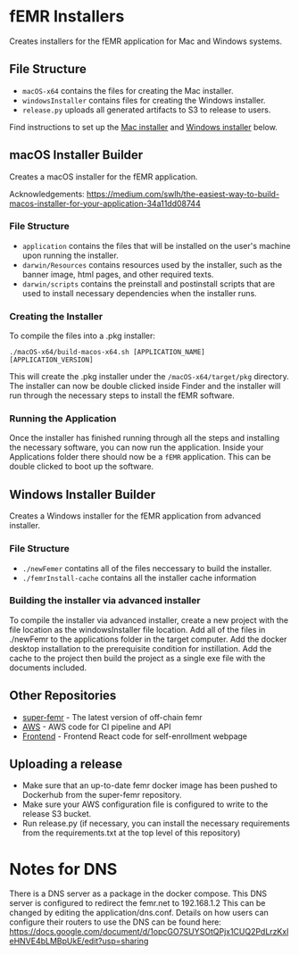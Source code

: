 # fEMR Installers

Creates installers for the fEMR application for Mac and Windows systems.

## File Structure

- `macOS-x64` contains the files for creating the Mac installer.
- `windowsInstaller` contains files for creating the Windows installer.
- `release.py` uploads all generated artifacts to S3 to release to users.

Find instructions to set up the [Mac installer](#macOS-Installer-Builder) and [Windows installer](#Windows-Installer-Builder) below.

## macOS Installer Builder

Creates a macOS installer for the fEMR application.

Acknowledgements: https://medium.com/swlh/the-easiest-way-to-build-macos-installer-for-your-application-34a11dd08744

### File Structure

- `application` contains the files that will be installed on the user's machine upon running the installer.
- `darwin/Resources` contains resources used by the installer, such as the banner image, html pages, and other required texts.
- `darwin/scripts` contains the preinstall and postinstall scripts that are used to install necessary dependencies when the installer runs.

### Creating the Installer

To compile the files into a .pkg installer:

```
./macOS-x64/build-macos-x64.sh [APPLICATION_NAME] [APPLICATION_VERSION]
```

This will create the .pkg installer under the `/macOS-x64/target/pkg` directory. The installer can now be double clicked inside Finder and the installer will run through the necessary steps to install the fEMR software.

### Running the Application

Once the installer has finished running through all the steps and installing the necessary software, you can now run the application. Inside your Applications folder there should now be a `fEMR` application. This can be double clicked to boot up the software.

## Windows Installer Builder

Creates a Windows installer for the fEMR application from advanced installer.

### File Structure
- `./newFemer` contatins all of the files neccessary to build the installer.
- `./femrInstall-cache` contains all the installer cache information

### Building the installer via advanced installer
To compile the installer via advanced installer, create a new project with the file location as the windowsInstaller file location. Add all of the files in ./newFemr to the applications folder in the target computer. Add the docker desktop installation to the prerequisite condition for instillation. Add the cache to the project then build the project as a single exe file with the documents included. 

## Other Repositories

- [super-femr](https://github.com/CPSECapstone/super-femr) - The latest version of off-chain femr
- [AWS](https://github.com/fEMR/fibula-aws) - AWS code for CI pipeline and API
- [Frontend](https://github.com/CPSECapstone/self-enrollment-frontend) - Frontend React code for self-enrollment webpage

## Uploading a release

- Make sure that an up-to-date femr docker image has been pushed to Dockerhub from the super-femr repository.
- Make sure your AWS configuration file is configured to write to the release S3 bucket.
- Run release.py (if necessary, you can install the necessary requirements from the requirements.txt at the top level of this repository)

# Notes for DNS

There is a DNS server as a package in the docker compose. This DNS server is configured to redirect the femr.net to 192.168.1.2 This can be changed by editing the application/dns.conf. Details on how users can configure their routers to use the DNS can be found here: https://docs.google.com/document/d/1opcGO7SUYSOtQPjx1CUQ2PdLrzKxleHNVE4bLMBpUkE/edit?usp=sharing
